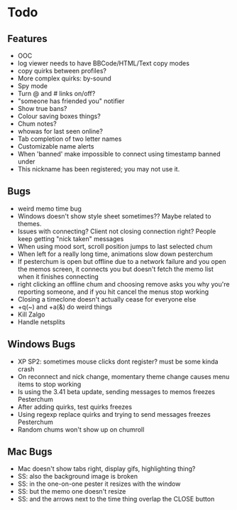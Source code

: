 Todo
===============

Features
--------
* OOC
* log viewer needs to have BBCode/HTML/Text copy modes
* copy quirks between profiles?
* More complex quirks: by-sound
* Spy mode
* Turn @ and # links on/off?
* "someone has friended you" notifier
* Show true bans?
* Colour saving boxes things?
* Chum notes?
* whowas for last seen online?
* Tab completion of two letter names
* Customizable name alerts
* When 'banned' make impossible to connect using timestamp banned under
* This nickname has been registered; you may not use it.

Bugs
----
* weird memo time bug
* Windows doesn't show style sheet sometimes?? Maybe related to themes.
* Issues with connecting? Client not closing connection right? People keep getting "nick taken" messages
* When using mood sort, scroll position jumps to last selected chum
* When left for a really long time, animations slow down pesterchum
* If pesterchum is open but offline due to a network failure and you open the memos screen, it connects you but doesn't fetch the memo list when it finishes connecting
* right clicking an offline chum and choosing remove asks you why you're reporting someone, and if you hit cancel the menus stop working
* Closing a timeclone doesn't actually cease for everyone else
* +q(~) and +a(&) do weird things
* Kill Zalgo
* Handle netsplits

Windows Bugs
------------
* XP SP2: sometimes mouse clicks dont register? must be some kinda crash
* On reconnect and nick change, momentary theme change causes menu items to stop working
* Is using the 3.41 beta update, sending messages to memos freezes Pesterchum
* After adding quirks, test quirks freezes
* Using regexp replace quirks and trying to send messages freezes Pesterchum
* Random chums won't show up on chumroll

Mac Bugs
--------
* Mac doesn't show tabs right, display gifs, highlighting thing?
* SS: also the background image is broken
* SS: in the one-on-one pester it resizes with the window
* SS: but the memo one doesn't resize
* SS: and the arrows next to the time thing overlap the CLOSE button
